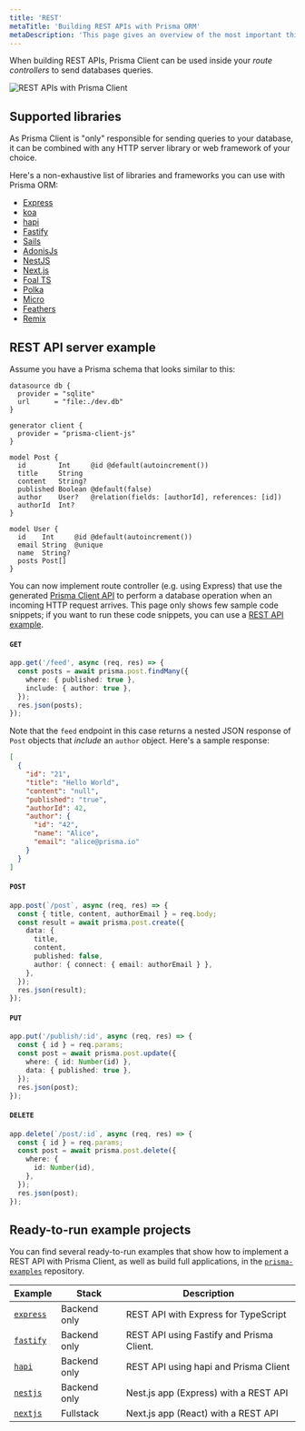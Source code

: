 ```yaml
---
title: 'REST'
metaTitle: 'Building REST APIs with Prisma ORM'
metaDescription: 'This page gives an overview of the most important things when building REST APIs with Prisma. It shows practical examples and the supported libraries.'
---
```


<!-- TopBlock -->

When building REST APIs, Prisma Client can be used inside your _route controllers_ to send databases queries.

![REST APIs with Prisma Client](../100-introduction/prisma-rest-apis.png)

## Supported libraries

As Prisma Client is "only" responsible for sending queries to your database, it can be combined with any HTTP server library or web framework of your choice.

Here's a non-exhaustive list of libraries and frameworks you can use with Prisma ORM:

- [Express](https://expressjs.com/)
- [koa](https://koajs.com/)
- [hapi](https://hapi.dev/)
- [Fastify](https://fastify.dev/)
- [Sails](https://sailsjs.com/)
- [AdonisJs](https://adonisjs.com/)
- [NestJS](https://nestjs.com/)
- [Next.js](https://nextjs.org/)
- [Foal TS](https://foalts.org/)
- [Polka](https://github.com/lukeed/polka)
- [Micro](https://github.com/zeit/micro)
- [Feathers](https://feathersjs.com/)
- [Remix](https://remix.run/)

## REST API server example

Assume you have a Prisma schema that looks similar to this:

```prisma
datasource db {
  provider = "sqlite"
  url      = "file:./dev.db"
}

generator client {
  provider = "prisma-client-js"
}

model Post {
  id        Int     @id @default(autoincrement())
  title     String
  content   String?
  published Boolean @default(false)
  author    User?   @relation(fields: [authorId], references: [id])
  authorId  Int?
}

model User {
  id    Int     @id @default(autoincrement())
  email String  @unique
  name  String?
  posts Post[]
}
```

You can now implement route controller (e.g. using Express) that use the generated [Prisma Client API](/orm/prisma-client) to perform a database operation when an incoming HTTP request arrives. This page only shows few sample code snippets; if you want to run these code snippets, you can use a [REST API example](https://pris.ly/e/ts/rest-express).

#### `GET`

```ts
app.get('/feed', async (req, res) => {
  const posts = await prisma.post.findMany({
    where: { published: true },
    include: { author: true },
  });
  res.json(posts);
});
```

Note that the `feed` endpoint in this case returns a nested JSON response of `Post` objects that _include_ an `author` object. Here's a sample response:

```json
[
  {
    "id": "21",
    "title": "Hello World",
    "content": "null",
    "published": "true",
    "authorId": 42,
    "author": {
      "id": "42",
      "name": "Alice",
      "email": "alice@prisma.io"
    }
  }
]
```

#### `POST`

```ts
app.post(`/post`, async (req, res) => {
  const { title, content, authorEmail } = req.body;
  const result = await prisma.post.create({
    data: {
      title,
      content,
      published: false,
      author: { connect: { email: authorEmail } },
    },
  });
  res.json(result);
});
```

#### `PUT`

```ts
app.put('/publish/:id', async (req, res) => {
  const { id } = req.params;
  const post = await prisma.post.update({
    where: { id: Number(id) },
    data: { published: true },
  });
  res.json(post);
});
```

#### `DELETE`

```ts
app.delete(`/post/:id`, async (req, res) => {
  const { id } = req.params;
  const post = await prisma.post.delete({
    where: {
      id: Number(id),
    },
  });
  res.json(post);
});
```

## Ready-to-run example projects

You can find several ready-to-run examples that show how to implement a REST API with Prisma Client, as well as build full applications, in the [`prisma-examples`](https://github.com/prisma/prisma-examples/) repository.

| **Example**                                    | **Stack**    | **Description**                           |
| ---------------------------------------------- | ------------ | ----------------------------------------- |
| [`express`](https://pris.ly/e/ts/rest-express) | Backend only | REST API with Express for TypeScript      |
| [`fastify`](https://pris.ly/e/ts/rest-fastify) | Backend only | REST API using Fastify and Prisma Client. |
| [`hapi`](https://pris.ly/e/ts/rest-hapi)       | Backend only | REST API using hapi and Prisma Client     |
| [`nestjs`](https://pris.ly/e/ts/rest-nestjs)   | Backend only | Nest.js app (Express) with a REST API     |
| [`nextjs`](https://pris.ly/e/orm/nextjs)       | Fullstack    | Next.js app (React) with a REST API       |
